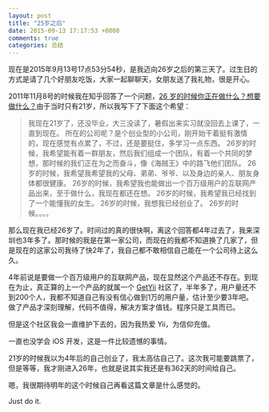 ```yaml
---
layout: post
title: "25岁之后"
date: 2015-09-13 17:17:53 +0800
comments: true
categories: 总结
---
```


现在是2015年9月13号17点53分54秒，是我迈向26岁之后的第三天了。过生日的方式是请了几个好朋友吃饭，大家一起聊聊天，女朋友送了我礼物，很是开心。

2011年11月8号的时候我在知乎回答了一个问题，[26 岁的时候你正在做什么？想要做什么？](http://www.zhihu.com/question/19820483/answer/13320614)由于当时只有21岁，所以我写下了下面这个希望：
>我现在21岁了，还没毕业，大三没读了，暑假出来实习就没回去上课了，一直到现在。
所在的公司呢？是个创业型的小公司，刚开始干着挺有激情的，现在感觉有点累了，不过，还是要挺住，多学习一点东西。
26岁的时候，我希望能有着一群朋友，然后我们组成一个团队，有着一个共同的梦想，那时候的我们正在为之而奋斗，像《海贼王》中的路飞他们团队。
26岁的时候，我希望我希望我的父母、弟弟、爷爷、以及身边的亲人、朋友身体都很健康。
26岁的时候，我希望我也能做出一个百万级用户的互联网产品出来，至于做什么，我现在都还在想。
26岁的时候，我希望我已经找到了一个能懂我的女生。
26岁的时候，我想我已经创业了。
26岁的时候。。。。

那么现在我已经26岁了。时间过的真的很快啊，离这个回答都4年过去了，我来深圳也3年多了。那时候的我是在第一家公司，而现在的我都不知道换了几家了，但是现在的这家公司我待了快2年了，我自己都不敢相信自己能在一个公司待上这么久。

4年前说是要做一个百万级用户的互联网产品，现在显然这个产品还不存在。到现在为止，真正算的上一个产品的就属一个 [GetYii](http://www.getyii.com) 社区了，半年多了，用户量还不到200个人，我都不知道自己有没有信心做到1万的用户量，估计至少要3年吧。
做了产品才深刻理解，代码不值得，解决方案才值钱。程序只是工具而已。

但是这个社区我会一直维护下去的，因为我热爱 Yii，为信仰充值。


一直也没学会 iOS 开发，这是一件比较遗憾的事情。

21岁的时候我以为4年后的自己创业了，我太高估自己了。这次我可能要跳票了，但是等等，我才刚进入26年，也就是说其实我还是有362天的时间给自己。

嗯，我很期待明年的这个时候自己再看这篇文章是什么感觉的。

Just do it.